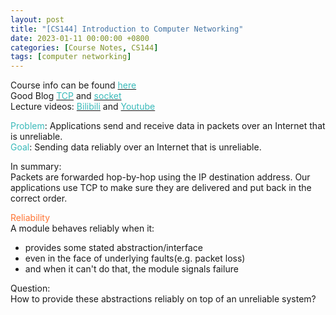 ```yaml
---
layout: post
title: "[CS144] Introduction to Computer Networking"
date: 2023-01-11 00:00:00 +0800
categories: [Course Notes, CS144]
tags: [computer networking]
---
```


Course info can be found [<span style="color:#3ababa">here</span>](https://cs144.github.io/) <br />
Good Blog [<span style="color:#3ababa">TCP</span>](https://cherish-ls.github.io/2020/04/08/TCP%E5%8D%8F%E8%AE%AE%E5%88%86%E6%9E%90/)
and [<span style="color:#3ababa">socket</span>](https://blog.csdn.net/hguisu/article/details/7445768) <br />
Lecture videos:
[<span style="color:#3ababa">Bilibili</span>](https://www.bilibili.com/video/BV137411Z7LR/?spm_id_from=333.337.search-card.all.click) and 
[<span style="color:#3ababa">Youtube</span>](https://www.youtube.com/watch?v=r2WZNaFyrbQ&list=PL6RdenZrxrw9inR-IJv-erlOKRHjymxMN) <br />



<span style="color:#3ababa">Problem</span>: Applications send and receive data in packets over an Internet that is unreliable. <br />
<span style="color:#3ababa">Goal</span>: Sending data reliably over an Internet that is unreliable.

In summary:<br />
Packets are forwarded hop-by-hop using the IP destination address. Our applications use TCP to make sure they are delivered and put back in the correct order.

<span style="color:#FF7433">Reliability</span> <br />
A module behaves reliably when it:
- provides some stated abstraction/interface
- even in the face of underlying faults(e.g. packet loss)
- and when it can't do that, the module signals failure

Question: <br />
How to provide these abstractions reliably on top of an unreliable system?





